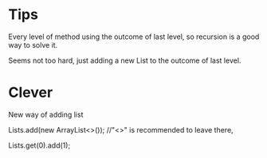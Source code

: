 # Tips

Every level of method using the outcome of last level, so recursion is a good way to solve it.

Seems not too hard, just adding a new List to the outcome of last level.

# Clever

New way of adding list

Lists.add(new ArrayList<>());   //"<>" is recommended to leave there,

Lists.get(0).add(1);
